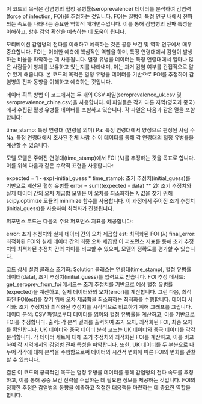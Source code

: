 이 코드의 목적은 감염병의 혈청 유병률(seroprevalence) 데이터를 분석하여 감염력(force of infection, FOI)을 추정하는 것입니다. FOI는 질병이 특정 인구 내에서 전파되는 속도를 나타내는 중요한 역학적 매개변수입니다. 이를 통해 감염병의 전파 특성을 이해하고, 향후 감염 확산을 예측하는 데 도움이 됩니다.

모티베이션
감염병의 전파를 이해하고 예측하는 것은 공중 보건 및 역학 연구에서 매우 중요합니다. FOI는 이러한 예측에 핵심적인 역할을 하며, 특정 연령대에서 감염이 발생하는 비율을 파악하는 데 사용됩니다. 혈청 유병률 데이터는 특정 연령대에서 얼마나 많은 사람들이 항체를 보유하고 있는지를 나타내며, 이는 과거 감염 여부를 간접적으로 알 수 있게 해줍니다. 본 코드의 목적은 혈청 유병률 데이터를 기반으로 FOI를 추정하여 감염병의 전파 동향을 이해하고 예측하는 것입니다.

데이터 획득 방법
이 코드에서는 두 개의 CSV 파일(seroprevalence_uk.csv 및 seroprevalence_china.csv)을 사용합니다. 이 파일들은 각기 다른 지역(영국과 중국)에서 수집된 혈청 유병률 데이터를 포함하고 있습니다. 각 파일은 다음과 같은 열을 포함합니다:

time_stamp: 특정 연령대 (연령을 의미)
Pa: 특정 연령대에서 양성으로 판정된 사람 수
Na: 특정 연령대에서 조사된 전체 사람 수
이 데이터를 통해 각 연령대의 혈청 유병률을 계산할 수 있습니다.

모델
모델은 주어진 연령대(time_stamp)에서 FOI (λ)를 추정하는 것을 목표로 합니다. 이를 위해 다음과 같은 수학적 표현을 사용합니다:

expected = 1 - exp(-initial_guess * time_stamp): 초기 추정치(initial_guess)를 기반으로 계산된 혈청 유병률
error = sum((expected - data) ** 2): 초기 추정치와 실제 데이터 간의 오차 제곱합
모델은 이 오차를 최소화하는 λ 값을 찾기 위해 scipy.optimize 모듈의 minimize 함수를 사용합니다. 이 과정에서 주어진 초기 추정치(initial_guess)를 사용하여 최적화가 진행됩니다.

퍼포먼스
코드는 다음의 주요 퍼포먼스 지표를 제공합니다:

error: 초기 추정치와 실제 데이터 간의 오차 제곱합
est: 최적화된 FOI (λ)
final_error: 최적화된 FOI와 실제 데이터 간의 최종 오차 제곱합
이 퍼포먼스 지표를 통해 초기 추정치와 최적화된 추정치 간의 차이를 비교할 수 있으며, 모델의 정확도를 평가할 수 있습니다.

코드 상세 설명
클래스 초기화: Solution 클래스는 연령대(time_stamp), 혈청 유병률 데이터(data), 초기 추정치(initial_guess)를 입력으로 받습니다.
FOI 추정 메서드: get_seroprev_from_foi 메서드는 초기 추정치를 기반으로 예상 혈청 유병률(expected)을 계산하고, 실제 데이터와의 오차(error)를 계산합니다. 그런 다음, 최적화된 FOI(est)를 찾기 위해 오차 제곱합을 최소화하는 최적화를 수행합니다.
데이터 시각화: 초기 추정치와 최적화된 추정치를 시각적으로 비교하기 위해 그래프를 그립니다.
데이터 분석: CSV 파일로부터 데이터를 읽어와 혈청 유병률을 계산하고, 이를 기반으로 FOI를 추정합니다.
출력: 각 분석 결과를 출력하여 초기 오차, 최적화된 FOI, 최종 오차를 확인합니다.
UK 데이터와 중국 데이터 분석
코드는 UK 데이터와 중국 데이터를 각각 분석합니다. 각 데이터 세트에 대해 초기 추정치와 최적화된 FOI를 계산하고, 이를 비교하여 각 지역에서의 감염병 전파 특성을 파악합니다. 또한, UK 데이터를 두 부분으로 나누어 각각에 대해 분석을 수행함으로써 데이터의 시간적 변화에 따른 FOI의 변화를 관찰할 수 있습니다.

결론
이 코드의 궁극적인 목표는 혈청 유병률 데이터를 통해 감염병의 전파 속도를 추정하고, 이를 통해 공중 보건 전략을 수립하는 데 필요한 정보를 제공하는 것입니다. FOI의 정확한 추정은 감염병의 동향을 예측하고 적절한 대응책을 마련하는 데 중요한 역할을 합니다.
